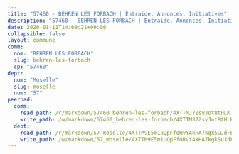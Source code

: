 ```yaml
---
title: "57460 - BEHREN LES FORBACH | Entraide, Annonces, Initiatives"
description: "57460 - BEHREN LES FORBACH | Entraide, Annonces, Initiatives"
date: 2020-01-11T14:09:21+09:00
collapsible: false
layout: commune
comm:
  nom: "BEHREN LES FORBACH"
  slug: behren-les-forbach
  cp: "57460"
dept:
  nom: "Moselle"
  slug: moselle
  num: "57"
peerpad:
  comm:
    read_path: /r/markdown/57460_behren-les-forbach/4XTTMJ7ZsyJot8tHLKT3CiuKBzEAeCBt6YU65YzeJPAFjT5U7
    write_path: /w/markdown/57460_behren-les-forbach/4XTTMJ7ZsyJot8tHLKT3CiuKBzEAeCBt6YU65YzeJPAFjT5U7-K3TgUDcNEaEm9QZpXPjG4gE2Dg18VcpgrZKFLF7MWc1fr7bzuSdkngtJLbHkzXz67dkZjHEFaP7eKG4W6U4X4hs6rMGKtb93VxDqNL7vSngvijvbuSXzmWbwAMSPT7kcKEx7yNy1
  dept:
    read_path: /r/markdown/57_moselle/4XTTM9E5m1uQpFfoRvYAkHA7kgkSuJdFBSCmoLnZ6YvxmqAKj
    write_path: /w/markdown/57_moselle/4XTTM9E5m1uQpFfoRvYAkHA7kgkSuJdFBSCmoLnZ6YvxmqAKj-K3TgTxpsRhjGfb3pJqDaX4rYTLkyLoK3BLA4awBfhTSCoyNhResrhhmfsEF8aKnccedt5XoBzWeRYfKxQxNKv71ETcpGharLRE7rdgTKY3uSaW3Du2dz8v23YEY268mfYmweTFnR
---
```


